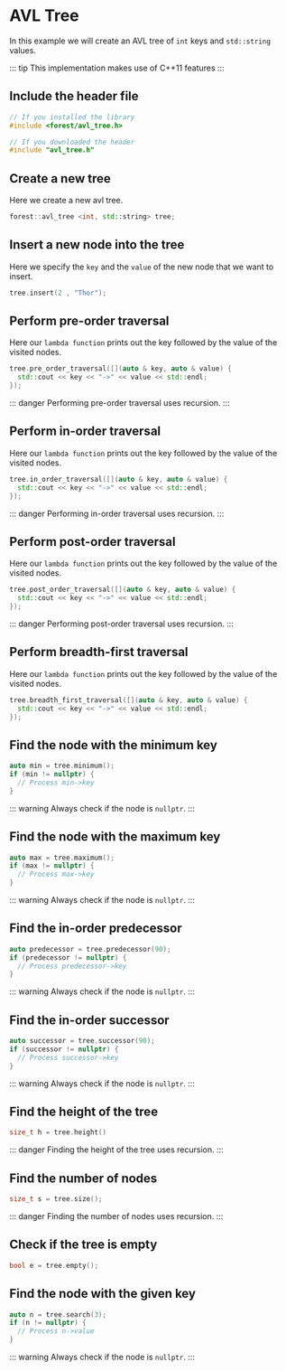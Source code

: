# AVL Tree

In this example we will create an AVL tree of `int` keys and `std::string` values.

::: tip
This implementation makes use of C++11 features
:::

## Include the header file

```cpp
// If you installed the library
#include <forest/avl_tree.h>
```

```cpp
// If you downloaded the header
#include "avl_tree.h"
```

## Create a new tree

Here we create a new avl tree.

```cpp
forest::avl_tree <int, std::string> tree;
```

## Insert a new node into the tree

Here we specify the `key` and the `value` of the new node that we want to insert.

```cpp
tree.insert(2 , "Thor");
```

## Perform pre-order traversal

Here our `lambda function` prints out the key followed by the value of the visited nodes.

```cpp
tree.pre_order_traversal([](auto & key, auto & value) {
  std::cout << key << "->" << value << std::endl;
});
```

::: danger
Performing pre-order traversal uses recursion.
:::

## Perform in-order traversal

Here our `lambda function` prints out the key followed by the value of the visited nodes.

```cpp
tree.in_order_traversal([](auto & key, auto & value) {
  std::cout << key << "->" << value << std::endl;
});
```

::: danger
Performing in-order traversal uses recursion.
:::

## Perform post-order traversal

Here our `lambda function` prints out the key followed by the value of the visited nodes.

```cpp
tree.post_order_traversal([](auto & key, auto & value) {
  std::cout << key << "->" << value << std::endl;
});
```

::: danger
Performing post-order traversal uses recursion.
:::

## Perform breadth-first traversal

Here our `lambda function` prints out the key followed by the value of the visited nodes.

```cpp
tree.breadth_first_traversal([](auto & key, auto & value) {
  std::cout << key << "->" << value << std::endl;
});
```

## Find the node with the minimum key

```cpp
auto min = tree.minimum();
if (min != nullptr) {
  // Process min->key
}
```

::: warning
Always check if the node is `nullptr`.
:::

## Find the node with the maximum key

```cpp
auto max = tree.maximum();
if (max != nullptr) {
  // Process max->key
}
```

::: warning
Always check if the node is `nullptr`.
:::

## Find the in-order predecessor

```cpp
auto predecessor = tree.predecessor(90);
if (predecessor != nullptr) {
  // Process predecessor->key
}
```

::: warning
Always check if the node is `nullptr`.
:::

## Find the in-order successor

```cpp
auto successor = tree.successor(90);
if (successor != nullptr) {
  // Process successor->key
}
```

::: warning
Always check if the node is `nullptr`.
:::

## Find the height of the tree

```cpp
size_t h = tree.height()
```

::: danger
Finding the height of the tree uses recursion.
:::

## Find the number of nodes

```cpp
size_t s = tree.size();
```

::: danger
Finding the number of nodes uses recursion.
:::

## Check if the tree is empty

```cpp
bool e = tree.empty();
```

## Find the node with the given key

```cpp
auto n = tree.search(3);
if (n != nullptr) {
  // Process n->value
}
```

::: warning
Always check if the node is `nullptr`.
:::
